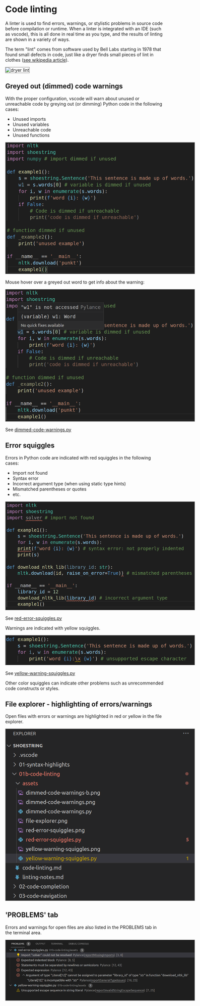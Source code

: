 # Code linting

A linter is used to find errors, warnings, or stylistic problems in source code before compilation or runtime. When a linter is integrated with an IDE (such as vscode), this is all done in real time as you type, and the results of linting are shown in a variety of ways.

The term "lint" comes from software used by Bell Labs starting in 1978 that found small defects in code, just like a dryer finds small pieces of lint in clothes ([see wikipedia article](https://en.wikipedia.org/wiki/Lint_(software))).

<img src="https://upload.wikimedia.org/wikipedia/commons/thumb/2/23/Dryer_lint.jpg/800px-Dryer_lint.jpg" alt="dryer lint" style="width:200px;border:solid 1px gray" />

## Greyed out (dimmed) code warnings

With the proper configuration, vscode will warn about unused or unreachable code by greying out (or dimming) Python code in the following cases:

* Unused imports
* Unused variables
* Unreachable code
* Unused functions

<img src="./assets/dimmed-code-warnings.png" alt="dimmed-code-warnings" style="max-width:600px;border:solid 1px gray" />

Mouse hover over a greyed out word to get info about the warning:

<img src="./assets/dimmed-code-warnings-b.png" alt="dimmed-code-warnings-b" style="max-width:600px;border:solid 1px gray" />

See [dimmed-code-warnings.py](./assets/dimmed-code-warnings.py)

## Error squiggles

Errors in Python code are indicated with red squiggles in the following cases:

* Import not found
* Syntax error
* Incorrect argument type (when using static type hints)
* Mismatched parentheses or quotes
* etc.

<img src="./assets/red-error-squiggles.png" alt="red-error-squiggles" style="max-width:600px;border:solid 1px gray" />

See [red-error-squiggles.py](./assets/red-error-squiggles.py)

Warnings are indicated with yellow squiggles.

<img src="./assets/yellow-warning-squiggles.png" alt="yellow-warning-squiggles" style="max-width:600px;border:solid 1px gray" />

See [yellow-warning-squiggles.py](./assets/yellow-warning-squiggles.py)

Other color squiggles can indicate other problems such as unrecommended code constructs or styles.

## File explorer - highlighting of errors/warnings

Open files with errors or warnings are highlighted in red or yellow in the file explorer.

<img src="./assets/file-explorer.png" alt="file-explorer" style="max-width:600px;border:solid 1px gray" />

## 'PROBLEMS' tab

Errors and warnings for open files are also listed in the PROBLEMS tab in the terminal area.

<img src="./assets/problems-tab.png" alt="problems-tab" style="max-width:600px;border:solid 1px gray" />





